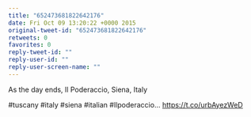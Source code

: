 ```yaml
---
title: "652473681822642176"
date: Fri Oct 09 13:20:22 +0000 2015
original-tweet-id: "652473681822642176"
retweets: 0
favorites: 0
reply-tweet-id: ""
reply-user-id: ""
reply-user-screen-name: ""
---
```

As the day ends, Il Poderaccio, Siena, Italy

#tuscany #italy #siena #italian #Ilpoderaccio… <a href="https://t.co/urbAyezWeD">https://t.co/urbAyezWeD</a>
